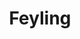 ---
title: "Feyling"
index:
  - feyling
permalink: /races/feyling/
excerpt: "Triflings heavily resemble imps in their appearance, and are commonly greeted with suspicion and hostility."
tags:
  - Race
  - Elf
# header:
#   overlay_image: /assets/images/races/feyling/header.png
#   teaser: /assets/images/races/feyling/header.jpg
---